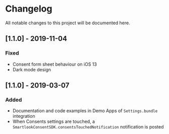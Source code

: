 # Changelog
All notable changes to this project will be documented here.

## [1.1.0] - 2019-11-04
### Fixed
- Consent form sheet behaviour on iOS 13
- Dark mode design

## [1.1.0] - 2019-03-07
### Added
- Documentation and code examples in Demo Apps of `Settings.bundle` integration
- When Consents settings are touched, a `SmartlookConsentSDK.consentsTouchedNotification` notification is posted
